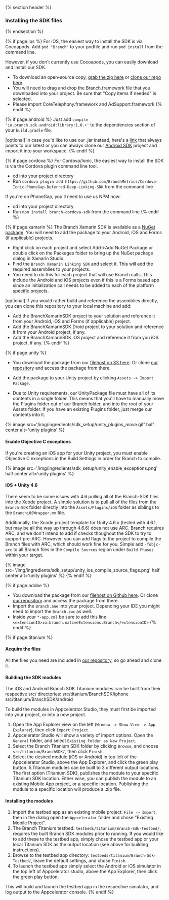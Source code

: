{% section header %}
### Installing the SDK files
{% endsection %}

{% if page.ios %}
For iOS, the easiest way to install the SDK is via Cocoapods. Add `pod "Branch"` to your podfile and run `pod install` from the command line.

However, if you don't currently use Cocoapods, you can easily download and install our SDK.

- To download an open-source copy, [grab the zip here](https://github.com/BranchMetrics/Branch-ios-sdk) or [clone our repo here](https://github.com/BranchMetrics/branch-ios-sdk).
- You will need to drag and drop the Branch.framework file that you downloaded into your project. Be sure that "Copy items if needed" is selected.
- Please import CoreTelephony.framework and AdSupport.framework
{% endif %}
<!---       /iOS-specific installing the SDK -->


{% if page.android %}
Just add `compile 'io.branch.sdk.android:library:1.0.+'` to the dependencies section of your `build.gradle` file.

[optional] In case you'd like to use our .jar instead, here's a [link](https://s3-us-west-1.amazonaws.com/branchhost/Branch-Android-SDK.zip) that always points to our latest or you can always clone our [Android SDK](https://github.com/BranchMetrics/branch-android-sdk) project and import it into your workspace.
{% endif %}
<!---       /Android-specific installing the SDK -->

{% if page.cordova %}
For Cordova/Ionic, the easiest way to install the SDK is via the Cordova plugin command line tool. 

- cd into your project directory
- Run `cordova plugin add https://github.com/BranchMetrics/Cordova-Ionic-PhoneGap-Deferred-Deep-Linking-SDK` from the command line

If you're on PhoneGap, you'll need to use us NPM now:

- cd into your project directory
- Run `npm install branch-cordova-sdk` from the command line
{% endif %}

{% if page.xamarin %}
The Branch Xamarin SDK is available as a [NuGet package](https://www.nuget.org/packages/Branch-Xamarin-Linking-SDK). You will need to add the package to your Android, iOS and Forms (if applicable) projects.

- Right click on each project and select Add->Add NuGet Package or double click on the Packages folder to bring up the NuGet package dialog in Xamarin Studio.
- Find the `Branch Xamarin Linking SDK` and select it. This will add the required assemblies to your projects. 
- You need to do this for each project that will use Branch calls. This include the Android and iOS projects even if this is a Forms based app since an initialization call needs to be added to each of the platform specific projects.

[optional] If you would rather build and reference the assemblies directly, you can clone this repository to your local machine and add:

- Add the BranchXamarinSDK project to your solution and reference it from your Android, iOS and Forms (if applicable) project.
- Add the BranchXamarinSDK.Droid project to your solution and reference it from your Android project, if any.
- Add the BranchXamarinSDK.iOS project and reference it from you iOS project, if any.
{% endif %}

{% if page.unity %}

- You download the package from our [filehost on S3 here](https://s3-us-west-1.amazonaws.com/branchhost/BranchUnityWrapper.unitypackage). Or clone [our repository](https://github.com/BranchMetrics/Unity-Deferred-Deep-Linking-SDK) and access the package from there.
- Add the package to your Unity project by clicking `Assets -> Import Package`.

- Due to Unity requirements, our UnityPackage file must have all of its contents in a single folder. This means that you'll have to manually move the Plugins folder out of our Branch folder, and into the root of your Assets folder. If you have an existing Plugins folder, just merge our contents into it.

{% image src='/img/ingredients/sdk_setup/unity_plugins_move.gif' half center alt='unity plugins' %}


#### Enable Objective C exceptions

If you're creating an iOS app for your Unity project, you must enable Objective C exceptions in the Build Settings in order for Branch to compile.

{% image src='/img/ingredients/sdk_setup/unity_enable_exceptions.png' half center alt='unity plugins' %}

#### iOS + Unity 4.6

There seem to be some issues with 4.6 pulling all of the Branch-SDK files into the Xcode project. A simple solution is to pull all of the files from the `Branch-SDK` folder directly into the `Assets/Plugins/iOS` folder as siblings to the `BranchiOSWrapper.mm` file.

Additionally, the Xcode project template for Unity 4.6.x (tested with 4.6.1, but may be all the way up through 4.6.6) does not use ARC. Branch requires ARC, and we don't intend to add if checks thoughout the SDK to try to support pre-ARC. However, you can add flags to the project to compile the Branch files with ARC, which should work fine for you. Simple add `-fobjc-arc` to all Branch files in the `Compile Sources` region under `Build Phases` within your target.

{% image src='/img/ingredients/sdk_setup/unity_ios_compile_source_flags.png' half center alt='unity plugins' %}
{% endif %}

{% if page.adobe %}
- You download the package from our [filehost on Github here](https://github.com/BranchMetrics/Branch-AIR-ANE-SDK/archive/master.zip). Or clone [our repository](https://github.com/BranchMetrics/AIR-ANE-Deferred-Deep-Linking-SDK) and access the package from there.
- Import the `Branch.ane` into your project. Depending your IDE you might need to import the `Branch.swc` as well.
- Inside your `*-app.xml` be sure to add this line `<extensionID>io.branch.nativeExtensions.Branch</extensionID>`
{% endif %}

{% if page.titanium %}
#### Acquire the files

All the files you need are included in [our repository](https://github.com/BranchMetrics/Unity-Deferred-Deep-Linking-SDK), so go ahead and clone it.

#### Building the SDK modules

The iOS and Android Branch SDK Titanium modules can be built from their respective src/ directories: src/titanium/BranchSDK/iphone src/titanium/BranchSDK/android

To build the modules in Appcelerator Studio, they must first be imported into your project, or into a new project.

1. Open the App Explorer view on the left (`Window -> Show View -> App Explorer`), then click `Import Project`.
2. Appcelerator Studio will show a variety of import options. Open the `General` folder, and select `Existing Folder as New Project`.
3. Select the Branch Titanium SDK folder by clicking `Browse`, and choose `src/titanium/BranchSDK/`, then click `Finish`.
4. Select the desired module (iOS or Android) in top left of the Appcelerator Studio, above the App Explorer, and click the green play button.
5.Titanium modules can be built to 3 different output locations. The first option (Titanium SDK), publishes the module to your specific Titanium SDK location. Either wise, you can publish the module to an existing Mobile App project, or a specific location. Publishing the module to a specific location will produce a .zip file.

#### Installing the modules

1. Import the testbed app as an existing mobile project: `File -> Import`, then in the dialog open the `Appcelerator` folder and chose "Existing Mobile Project".
2. The Branch Titanium testbed: `testbeds/titanium/Branch-Sdk-Testbed/`, requires the built Branch SDK modules prior to running. If you would like to add these to the testbed app, simply chose the testbed app or your local Titanium SDK as the output location (see above for building instructions).
3. Browse to the testbed app directory: `testbeds/titanium/Branch-Sdk-Testbed/`, leave the default settings, and chose `Finish`.
4. To launch the testbed app simply select the Android or iOS simulator in the top left of Appcelerator studio, above the App Explorer, then click the green play button.

This will build and launch the testbed app in the respective simulator, and log output to the Appcelerator console.
{% endif %}